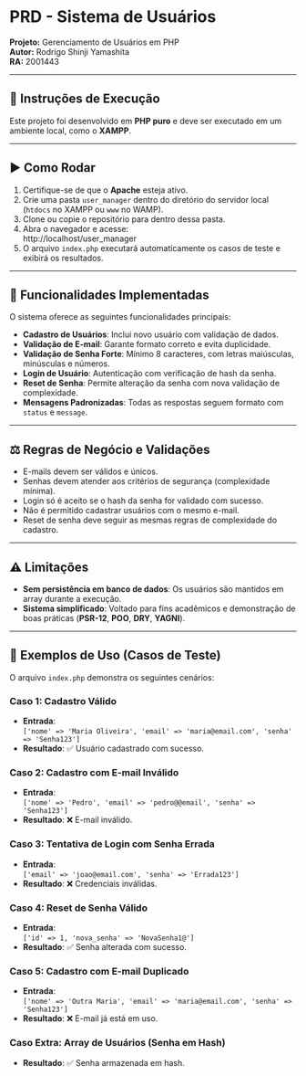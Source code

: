 # PRD - Sistema de Usuários

**Projeto:** Gerenciamento de Usuários em PHP  
**Autor:** Rodrigo Shinji Yamashita  
**RA:** 2001443  

---

## 📌 Instruções de Execução
Este projeto foi desenvolvido em **PHP puro** e deve ser executado em um ambiente local, como o **XAMPP**.  

---

## ▶️ Como Rodar
1. Certifique-se de que o **Apache** esteja ativo.  
2. Crie uma pasta `user_manager` dentro do diretório do servidor local (`htdocs` no XAMPP ou `www` no WAMP).  
3. Clone ou copie o repositório para dentro dessa pasta.  
4. Abra o navegador e acesse:  
http://localhost/user_manager  
5. O arquivo `index.php` executará automaticamente os casos de teste e exibirá os resultados.  

---

## 📖 Funcionalidades Implementadas
O sistema oferece as seguintes funcionalidades principais:  

- **Cadastro de Usuários**: Inclui novo usuário com validação de dados.  
- **Validação de E-mail**: Garante formato correto e evita duplicidade.  
- **Validação de Senha Forte**: Mínimo 8 caracteres, com letras maiúsculas, minúsculas e números.  
- **Login de Usuário**: Autenticação com verificação de hash da senha.  
- **Reset de Senha**: Permite alteração da senha com nova validação de complexidade.  
- **Mensagens Padronizadas**: Todas as respostas seguem formato com `status` e `message`.  

---

## ⚖️ Regras de Negócio e Validações
- E-mails devem ser válidos e únicos.  
- Senhas devem atender aos critérios de segurança (complexidade mínima).  
- Login só é aceito se o hash da senha for validado com sucesso.  
- Não é permitido cadastrar usuários com o mesmo e-mail.  
- Reset de senha deve seguir as mesmas regras de complexidade do cadastro.  

---

## ⚠️ Limitações
- **Sem persistência em banco de dados**: Os usuários são mantidos em array durante a execução.  
- **Sistema simplificado**: Voltado para fins acadêmicos e demonstração de boas práticas (**PSR-12**, **POO**, **DRY**, **YAGNI**).  

---

## 🧪 Exemplos de Uso (Casos de Teste)
O arquivo `index.php` demonstra os seguintes cenários:  

### Caso 1: Cadastro Válido
- **Entrada**:  
`['nome' => 'Maria Oliveira', 'email' => 'maria@email.com', 'senha' => 'Senha123']`  
- **Resultado**: ✅ Usuário cadastrado com sucesso.  

### Caso 2: Cadastro com E-mail Inválido
- **Entrada**:  
`['nome' => 'Pedro', 'email' => 'pedro@@email', 'senha' => 'Senha123']`  
- **Resultado**: ❌ E-mail inválido.  

### Caso 3: Tentativa de Login com Senha Errada
- **Entrada**:  
`['email' => 'joao@email.com', 'senha' => 'Errada123']`  
- **Resultado**: ❌ Credenciais inválidas.  

### Caso 4: Reset de Senha Válido
- **Entrada**:  
`['id' => 1, 'nova_senha' => 'NovaSenha1@']`  
- **Resultado**: ✅ Senha alterada com sucesso.  

### Caso 5: Cadastro com E-mail Duplicado
- **Entrada**:  
`['nome' => 'Outra Maria', 'email' => 'maria@email.com', 'senha' => 'Senha123']`  
- **Resultado**: ❌ E-mail já está em uso.  

### Caso Extra: Array de Usuários (Senha em Hash)

- **Resultado**: ✅ Senha armazenada em hash.



